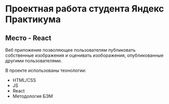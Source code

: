# Проектная работа студента Яндекс Практикума #
## Место - React ##

Веб приложение позволяющее пользователям публиковать собственные изображения и оценивать изоборажения, опубликованные другими пользователями.

В проекте использованы технологии:
* HTML/CSS
* JS
* React
* Методология БЭМ

